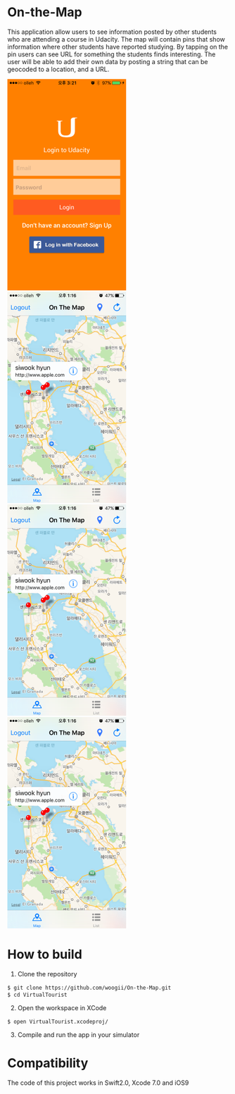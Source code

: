 # On-the-Map
This application allow users to see information posted by other students who are attending a course in Udacity. The map will contain pins that show information where other students have reported studying.  By tapping on the pin users can see URL for something the students finds interesting. The user will be able to add their own data by posting a string that can be geocoded to a location, and a URL.


![Map DropPin](ScreenShot/OTM_Login.PNG) 
![Map DeletePin](ScreenShot/OTM_Main.PNG)
![Map DeletePin](ScreenShot/OTM_Main.PNG)
![Map DeletePin](ScreenShot/OTM_Main.PNG)

# How to build 

1) Clone the repository 
```
$ git clone https://github.com/woogii/On-the-Map.git
$ cd VirtualTourist
```
2) Open the workspace in XCode 
```
$ open VirtualTourist.xcodeproj/
```
3) Compile and run the app in your simulator 

# Compatibility 
The code of this project works in Swift2.0, Xcode 7.0 and iOS9 
